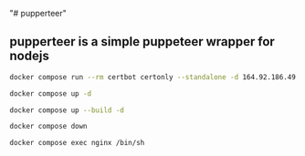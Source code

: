 "# pupperteer" 

## pupperteer is a simple puppeteer wrapper for nodejs

<!-- FIRST COMMAND TO RUN -->
```bash
docker compose run --rm certbot certonly --standalone -d 164.92.186.49
```

<!-- SECOND COMMAND TO RUN -->
```bash
docker compose up -d
```

<!-- OR RUN -->
```bash
docker compose up --build -d
```

<!-- stop  -->
```bash
docker compose down
```


<!-- TEST EXEC NGINX -->
```bash
docker compose exec nginx /bin/sh
```